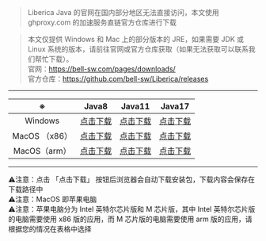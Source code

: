 > Liberica Java 的官网在国内部分地区无法直接访问，本文使用 ghproxy.com 的加速服务直链官方仓库进行下载

> 本文仅提供 Windows 和 Mac 上的部分版本的 JRE，如果需要 JDK 或 Linux 系统的版本，请前往官网或官方仓库获取（如果无法获取可以联系我们帮忙下载）。  
官网：https://bell-sw.com/pages/downloads/  
官方仓库：https://github.com/bell-sw/Liberica/releases

---

| ※ | Java8 | Java11 | Java17 |
| :------: | --- | --- | --- |
| Windows | [点击下载](https://ghproxy.com/github.com/bell-sw/Liberica/releases/download/8u382%2B6/bellsoft-jre8u382+6-windows-amd64-full.msi) | [点击下载](https://ghproxy.com/github.com/bell-sw/Liberica/releases/download/11.0.20%2B8/bellsoft-jre11.0.20+8-windows-amd64-full.msi) | [点击下载](https://ghproxy.com/github.com/bell-sw/Liberica/releases/download/17.0.8%2B7/bellsoft-jre17.0.8+7-windows-amd64-full.msi) |
| MacOS （x86） | [点击下载]() | [点击下载]() | [点击下载]() |
| MacOS（arm） | [点击下载]() | [点击下载]() | [点击下载]() |
---
⚠注意：点击 「点击下载」 按钮后浏览器会自动下载安装包，下载内容会保存在下载路径中  
⚠注意：MacOS 即苹果电脑  
⚠注意：苹果电脑分为 Intel 英特尔芯片版和 M 芯片版，其中 Intel 英特尔芯片版的电脑需要使用 x86 版的应用，而 M 芯片版的电脑需要使用 arm 版的应用，请根据您的情况在表格中选择